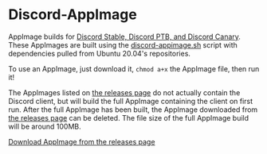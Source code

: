 # Discord-AppImage
AppImage builds for [Discord Stable, Discord PTB, and Discord Canary](https://discord.com).  These AppImages are built using the [discord-appimage.sh](https://github.com/simoniz0r/Discord-AppImage/blob/master/discord-appimage.sh) script with dependencies pulled from Ubuntu 20.04's repositories.

To use an AppImage, just download it, `chmod a+x` the AppImage file, then run it!

The AppImages listed on [the releases page](https://github.com/simoniz0r/Discord-AppImage/releases) do not actually contain the Discord client, but will build the full AppImage containing the client on first run.  After the full AppImage has been built, the AppImage downloaded from [the releases page](https://github.com/simoniz0r/Discord-AppImage/releases) can be deleted.  The file size of the full AppImage build will be around 100MB.

[Download AppImage from the releases page](https://github.com/simoniz0r/Discord-AppImage/releases)
